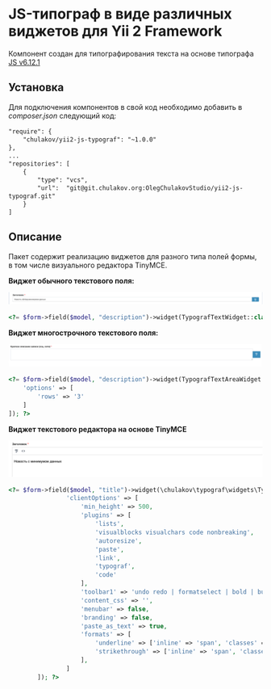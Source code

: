 JS-типограф в виде различных виджетов для Yii 2 Framework
==========

Компонент создан для типографирования текста на основе типографа [JS v6.12.1](https://github.com/typograf/typograf)

Установка
---------

Для подключения компонентов в свой код необходимо добавить в _composer.json_ следующий код:
```
"require": {
    "chulakov/yii2-js-typograf": "~1.0.0"
},
...
"repositories": [
    {
        "type": "vcs",
        "url":  "git@git.chulakov.org:OlegChulakovStudio/yii2-js-typograf.git"
    }
]
```

Описание
---------

Пакет содержит реализацию виджетов для разного типа полей формы, 
в том числе визуального редактора TinyMCE.

**Виджет обычного текстового поля:**

![TextInput](docs/images/TextInput.png)

```php
<?= $form->field($model, "description")->widget(TypografTextWidget::class); ?>
```

**Виджет многострочного текстового поля:**

![TextArea](docs/images/TextArea.png)

```php
<?= $form->field($model, "description")->widget(TypografTextAreaWidget::class, [
    'options' => [
        'rows' => '3'
    ]
]); ?>
```

**Виджет текстового редактора на основе TinyMCE**

![TextTinyMCE](docs/images/TextTinyMCE.png)

```php
<?= $form->field($model, "title")->widget(\chulakov\typograf\widgets\TypografTinyMceWidget::class,[
                'clientOptions' => [
                    'min_height' => 500,
                    'plugins' => [
                        'lists',
                        'visualblocks visualchars code nonbreaking',
                        'autoresize',
                        'paste',
                        'link',
                        'typograf',
                        'code'
                    ],
                    'toolbar1' => 'undo redo | formatselect | bold | bullist | nonbreaking removeformat | typograf code | link',
                    'content_css' => '',
                    'menubar' => false,
                    'branding' => false,
                    'paste_as_text' => true,
                    'formats' => [
                        'underline' => ['inline' => 'span', 'classes' => 'underline'],
                        'strikethrough' => ['inline' => 'span', 'classes' => 'strike'],
                    ],
                ]
        ]); ?>
```

